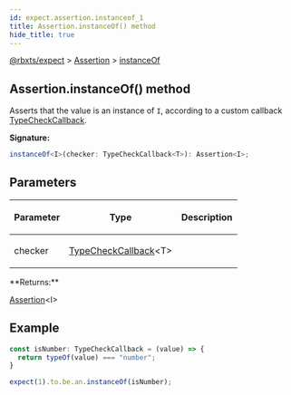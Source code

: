 ```yaml
---
id: expect.assertion.instanceof_1
title: Assertion.instanceOf() method
hide_title: true
---
```


[@rbxts/expect](./expect.md) &gt; [Assertion](./expect.assertion.md) &gt; [instanceOf](./expect.assertion.instanceof_1.md)

## Assertion.instanceOf() method

Asserts that the value is an instance of `I`<!-- -->, according to a custom callback [TypeCheckCallback](./expect.typecheckcallback.md)<!-- -->.

**Signature:**

```typescript
instanceOf<I>(checker: TypeCheckCallback<T>): Assertion<I>;
```

## Parameters

<table><thead><tr><th>

Parameter


</th><th>

Type


</th><th>

Description


</th></tr></thead>
<tbody><tr><td>

checker


</td><td>

[TypeCheckCallback](./expect.typecheckcallback.md)<!-- -->&lt;T&gt;


</td><td>


</td></tr>
</tbody></table>
**Returns:**

[Assertion](./expect.assertion.md)<!-- -->&lt;I&gt;

## Example


```ts
const isNumber: TypeCheckCallback = (value) => {
  return typeOf(value) === "number";
}

expect(1).to.be.an.instanceOf(isNumber);
```
